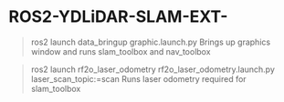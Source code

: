 # ROS2-YDLiDAR-SLAM-EXT-



>ros2 launch data_bringup graphic.launch.py
Brings up graphics window and runs slam_toolbox and nav_toolbox

>ros2 launch rf2o_laser_odometry rf2o_laser_odometry.launch.py laser_scan_topic:=scan
Runs laser odometry required for slam_toolbox

